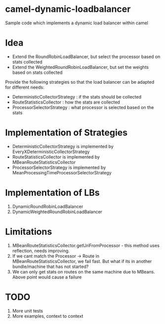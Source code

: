 camel-dynamic-loadbalancer
=============================
Sample code which implements a dynamic load balancer within camel

Idea
=============================
- Extend the RoundRobinLoadBalancer, but select the processor based on stats collected
- Extend the WeightedRoundRobinLoadBalancer, but set the weights based on stats collected

Provide the following strategies so that the load balancer can be adapted for different needs:
- DeterministicCollectorStrategy : if the stats should be collected
- RouteStatisticsCollector : how the stats are collected
- ProcessorSelectorStrategy : what processor is selected based on the stats

Implementation of Strategies
=============================
- DeterministicCollectorStrategy is implemented by EveryXDeterministicCollectorStrategy
- RouteStatisticsCollector is implemented by MBeanRouteStatisticsCollector
- ProcessorSelectorStrategy is implemented by MeanProcessingTimeProcessorSelectorStrategy

Implementation of LBs
=============================
1. DynamicRoundRobinLoadBalancer
2. DynamicWeightedRoundRobinLoadBalancer

Limitations
=============================
1. MBeanRouteStatisticsCollector.getUriFromProcessor - this method uses reflection, needs improving.
2. If we cant match the Processor -> Route in MBeanRouteStatisticsCollector, we fail fast. But what if its in another bundle/machine that has not started?
2. We can only get stats on routes on the same machine due to MBeans. Above point would cause a failure

TODO
=============================
1. More unit tests
2. More examples, context to context



